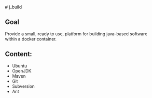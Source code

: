 # j_build

## Goal
Provide a small, ready to use, platform for building java-based software within a docker container.

## Content:
- Ubuntu
- OpenJDK
- Maven
- Git
- Subversion
- Ant
